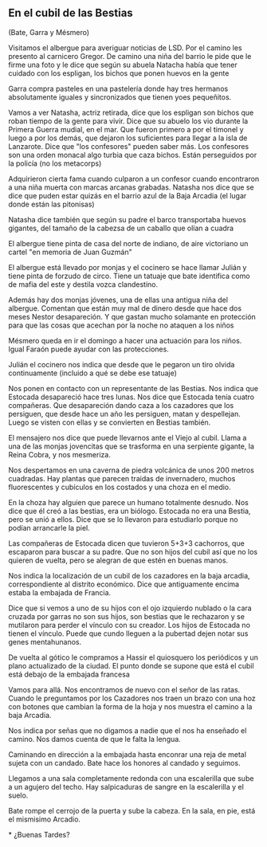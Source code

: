 ## **En el cubil de las Bestias**

(Bate, Garra y Mésmero)

Visitamos el albergue para averiguar noticias de LSD. Por el camino les presento al carnicero Gregor. De camino una niña del barrio le pide que le firme una foto y le dice que según su abuela Natacha había que tener cuidado con los espligan, los bichos que ponen huevos en la gente

Garra compra pasteles en una pastelería donde hay tres hermanos absolutamente iguales y sincronizados que tienen yoes pequeñitos.

Vamos a ver Natasha, actriz retirada, dice que los espligan son bichos que roban tiempo de la gente para vivir. Dice que su abuelo los vio durante la Primera Guerra mudial, en el mar. Que fueron primero a por el timonel y luego a por los demás, que dejaron los suficientes para llegar a la isla de Lanzarote. Dice que "los confesores" pueden saber más. Los confesores son una orden monacal algo turbia que caza bichos. Están perseguidos por la policía (no los metacorps)

Adquirieron cierta fama cuando culparon a un confesor cuando encontraron a una niña muerta con marcas arcanas grabadas. Natasha nos dice que se dice que puden estar quizás en el barrio azul de la Baja Arcadia (el lugar donde están las pitonisas)

Natasha dice también que según su padre el barco transportaba huevos gigantes, del tamaño de la cabezsa de un caballo que olían a cuadra

El albergue tiene pinta de casa del norte de indiano, de aire victoriano un cartel "en memoria de Juan Guzmán"

El albergue está llevado por monjas y el cocinero se hace llamar Julián y tiene pinta de forzudo de circo. Tiene un tatuaje que bate identifica como de mafia del este y destila vozca clandestino. 

Además hay dos monjas jóvenes, una de ellas una antigua niña del albergue. Comentan que están muy mal de dinero desde que hace dos meses Nestor desapareción. Y que gastan mucho solamante en protección para que las cosas que acechan por la noche no ataquen a los niños

Mésmero queda en ir el domingo a hacer una actuación para los niños. Igual Faraón puede ayudar con las protecciones. 

Julián el cocinero nos indica que desde que le pegaron un tiro olvida continuamente (incluido a qué se debe ese tatuaje)

Nos ponen en contacto con un representante de las Bestias. Nos indica que Estocada desapareció hace tres lunas. Nos dice que Estocada tenía cuatro compañeras. Que desapareción dando caza a los cazadores que los persiguen, que desde hace un año les persiguen, matan y despellejan. Luego se visten con ellas y se convierten en Bestias también.

El mensajero nos dice que puede llevarnos ante el Viejo al cubil. Llama a una de las monjas jovencitas que se trasforma en una serpiente gigante, la Reina Cobra, y nos mesmeriza.

Nos despertamos en una caverna de piedra volcánica de unos 200 metros cuadradas. Hay plantas que parecen traidas de invernadero, muchos fluorescentes y cubículos en los costados y una choza en el medio. 

En la choza hay alguien que parece un humano totalmente desnudo. Nos dice que él creó a las bestias, era un biólogo. Estocada no era una Bestia, pero se unió a ellos. Dice que se lo llevaron para estudiarlo porque no podían arrancarle la piel.

Las compañeras de Estocada dicen que tuvieron 5+3+3 cachorros, que escaparon para buscar a su padre. Que no son hijos del cubil así que no los quieren de vuelta, pero se alegran de que estén en buenas manos.

Nos indica la localización de un cubil de los cazadores en la baja arcadia, correspondiente al distrito económico. Dice que antiguamente encima estaba la embajada de Francia.

Dice que si vemos a uno de su hijos con el ojo izquierdo nublado o la cara cruzada por garras no son sus hijos, son bestias que le rechazaron y se mutilaron para perder el vínculo con su creador.  Los hijos de Estocada no tienen el vínculo. Puede que cundo lleguen a la pubertad dejen notar sus genes mentahunanos.

De vuelta al gótico le compramos a Hassir el quiosquero los periódicos y un plano actualizado de la ciudad. El punto donde se supone que está el cubil está debajo de la embajada francesa

Vamos para allá. Nos encontramos de nuevo con el señor de las ratas. Cuando le preguntamos por los Cazadores nos traen un brazo con una hoz con botones que cambian la forma de la hoja y nos muestra el camino a la baja Arcadia.

Nos indica por señas que no digamos a nadie que el nos ha enseñado el camino. Nos damos cuenta de que le falta la lengua.

Caminando en dirección a la embajada hasta enconrar una reja de metal sujeta con un candado. Bate hace los honores al candado y seguimos.

Llegamos a una sala completamente redonda con una escalerilla que sube a un agujero del techo. Hay salpicaduras de sangre en la escalerilla y el suelo.

Bate rompe el cerrojo de la puerta y sube la cabeza. En la sala, en pie, está el mismisimo Arcadio.

  \* ¿Buenas Tardes?